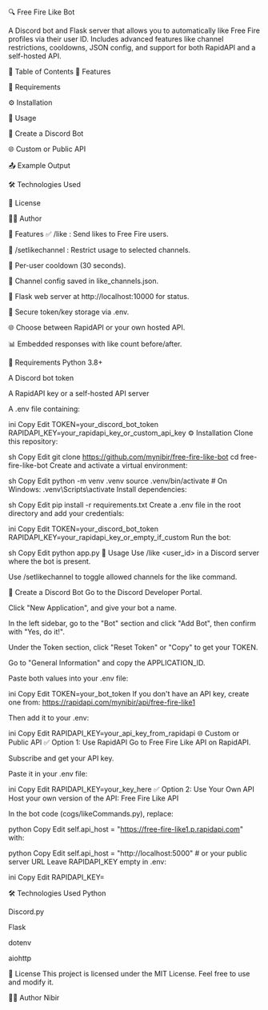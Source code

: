 ﻿🔍 Free Fire Like Bot


A Discord bot and Flask server that allows you to automatically like Free Fire profiles via their user ID.
Includes advanced features like channel restrictions, cooldowns, JSON config, and support for both RapidAPI and a self-hosted API.

📌 Table of Contents
🚀 Features

🧰 Requirements

⚙️ Installation

💬 Usage

🤖 Create a Discord Bot

🌐 Custom or Public API

📤 Example Output

🛠 Technologies Used

📄 License

👨‍💻 Author

🚀 Features
✅ /like <uid>: Send likes to Free Fire users.

🔐 /setlikechannel <channel>: Restrict usage to selected channels.

🔁 Per-user cooldown (30 seconds).

🧠 Channel config saved in like_channels.json.

📡 Flask web server at http://localhost:10000 for status.

🔑 Secure token/key storage via .env.

🌐 Choose between RapidAPI or your own hosted API.

📊 Embedded responses with like count before/after.

🧰 Requirements
Python 3.8+

A Discord bot token

A RapidAPI key or a self-hosted API server

A .env file containing:

ini
Copy
Edit
TOKEN=your_discord_bot_token
RAPIDAPI_KEY=your_rapidapi_key_or_custom_api_key
⚙️ Installation
Clone this repository:

sh
Copy
Edit
git clone https://github.com/mynibir/free-fire-like-bot
cd free-fire-like-bot
Create and activate a virtual environment:

sh
Copy
Edit
python -m venv .venv
source .venv/bin/activate  # On Windows: .venv\Scripts\activate
Install dependencies:

sh
Copy
Edit
pip install -r requirements.txt
Create a .env file in the root directory and add your credentials:

ini
Copy
Edit
TOKEN=your_discord_bot_token
RAPIDAPI_KEY=your_rapidapi_key_or_empty_if_custom
Run the bot:

sh
Copy
Edit
python app.py
💬 Usage
Use /like <user_id> in a Discord server where the bot is present.

Use /setlikechannel <channel> to toggle allowed channels for the like command.

🤖 Create a Discord Bot
Go to the Discord Developer Portal.

Click "New Application", and give your bot a name.

In the left sidebar, go to the "Bot" section and click "Add Bot", then confirm with "Yes, do it!".

Under the Token section, click "Reset Token" or "Copy" to get your TOKEN.

Go to "General Information" and copy the APPLICATION_ID.

Paste both values into your .env file:

ini
Copy
Edit
TOKEN=your_bot_token
If you don't have an API key, create one from:
https://rapidapi.com/mynibir/api/free-fire-like1

Then add it to your .env:

ini
Copy
Edit
RAPIDAPI_KEY=your_api_key_from_rapidapi
🌐 Custom or Public API
✅ Option 1: Use RapidAPI
Go to Free Fire Like API on RapidAPI.

Subscribe and get your API key.

Paste it in your .env file:

ini
Copy
Edit
RAPIDAPI_KEY=your_key_here
✅ Option 2: Use Your Own API
Host your own version of the API: Free Fire Like API

In the bot code (cogs/likeCommands.py), replace:

python
Copy
Edit
self.api_host = "https://free-fire-like1.p.rapidapi.com"
with:

python
Copy
Edit
self.api_host = "http://localhost:5000"  # or your public server URL
Leave RAPIDAPI_KEY empty in .env:

ini
Copy
Edit
RAPIDAPI_KEY=



🛠 Technologies Used
Python

Discord.py

Flask

dotenv

aiohttp

📄 License
This project is licensed under the MIT License. Feel free to use and modify it.

👨‍💻 Author
Nibir
